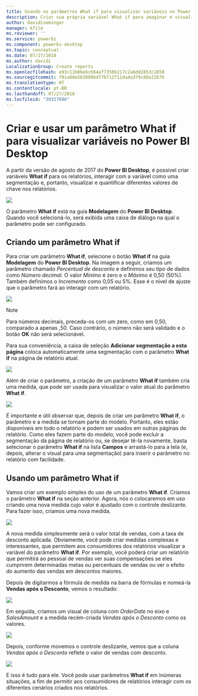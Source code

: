 ```yaml
---
title: Usando os parâmetros What if para visualizar variáveis no Power BI Desktop
description: Criar sua própria variável What if para imaginar e visualizar variáveis nos relatórios do Power BI
author: davidiseminger
manager: kfile
ms.reviewer: ''
ms.service: powerbi
ms.component: powerbi-desktop
ms.topic: conceptual
ms.date: 07/27/2018
ms.author: davidi
LocalizationGroup: Create reports
ms.openlocfilehash: e93c11b86ebc664af7350b217c2a6dd2853c2858
ms.sourcegitcommit: f01a88e583889bd77b712f11da4a379c88a22b76
ms.translationtype: HT
ms.contentlocale: pt-BR
ms.lasthandoff: 07/27/2018
ms.locfileid: "39327696"
---
```

# <a name="create-and-use-a-what-if-parameter-to-visualize-variables-in-power-bi-desktop"></a>Criar e usar um parâmetro What if para visualizar variáveis no Power BI Desktop
A partir da versão de agosto de 2017 do **Power BI Desktop**, é possível criar variáveis **What if** para os relatórios, interagir com a variável como uma segmentação e, portanto, visualizar e quantificar diferentes valores de chave nos relatórios.

![](media/desktop-what-if/what-if_01.png)

O parâmetro **What if** está na guia **Modelagem** do **Power BI Desktop**. Quando você selecioná-lo, será exibida uma caixa de diálogo na qual o parâmetro pode ser configurado.

## <a name="creating-a-what-if-parameter"></a>Criando um parâmetro What if
Para criar um parâmetro **What if**, selecione o botão **What if** na guia **Modelagem** do **Power BI Desktop**. Na imagem a seguir, criamos um parâmetro chamado *Percentual de desconto* e definimos seu tipo de dados como *Número decimal.* O valor *Mínimo* é zero e o *Máximo* é 0,50 (50%). Também definimos o *Incremento* como 0,05 ou 5%. Esse é o nível de ajuste que o parâmetro fará ao interagir com um relatório.

![](media/desktop-what-if/what-if_02.png)

> [!NOTE]
> Para números decimais, preceda-os com um zero, como em 0,50, comparado a apenas ,50. Caso contrário, o número não será validado e o botão **OK** não será selecionável.
> 
> 

Para sua conveniência, a caixa de seleção **Adicionar segmentação a esta página** coloca automaticamente uma segmentação com o parâmetro **What if** na página de relatório atual.

![](media/desktop-what-if/what-if_03.png)

Além de criar o parâmetro, a criação de um parâmetro **What if** também cria uma medida, que pode ser usada para visualizar o valor atual do parâmetro **What if**.

![](media/desktop-what-if/what-if_04.png)

É importante e útil observar que, depois de criar um parâmetro **What if**, o parâmetro e a medida se tornam parte do modelo. Portanto, eles estão disponíveis em todo o relatório e podem ser usados em outras páginas do relatório. Como eles fazem parte do modelo, você pode excluir a segmentação da página de relatório ou, se desejar tê-la novamente, basta selecionar o parâmetro **What if** na lista **Campos** e arrastá-lo para a tela (e, depois, alterar o visual para uma segmentação) para inserir o parâmetro no relatório com facilidade.

## <a name="using-a-what-if-parameter"></a>Usando um parâmetro What if
Vamos criar um exemplo simples do uso de um parâmetro **What if**. Criamos o parâmetro **What if** na seção anterior. Agora, nós o colocaremos em uso criando uma nova medida cujo valor é ajustado com o controle deslizante. Para fazer isso, criamos uma nova medida.

![](media/desktop-what-if/what-if_05.png)

A nova medida simplesmente será o valor total de vendas, com a taxa de desconto aplicada. Obviamente, você pode criar medidas complexas e interessantes, que permitem aos consumidores dos relatórios visualizar a variável do parâmetro **What if**. Por exemplo, você poderá criar um relatório que permitirá ao pessoal de vendas ver suas compensações se eles cumprirem determinadas metas ou percentuais de vendas ou ver o efeito do aumento das vendas em descontos maiores.

Depois de digitarmos a fórmula de medida na barra de fórmulas e nomeá-la **Vendas após o Desconto**, vemos o resultado:

![](media/desktop-what-if/what-if_06.png)

Em seguida, criamos um visual de coluna com *OrderDate* no eixo e *SalesAmount* e a medida recém-criada *Vendas após o Desconto* como os valores.

![](media/desktop-what-if/what-if_07.png)

Depois, conforme movemos o controle deslizante, vemos que a coluna *Vendas após o Desconto* reflete o valor de vendas com desconto.

![](media/desktop-what-if/what-if_08.png)

E isso é tudo para ele. Você pode usar parâmetros **What if** em inúmeras situações, a fim de permitir aos consumidores de relatórios interagir com os diferentes cenários criados nos relatórios.


